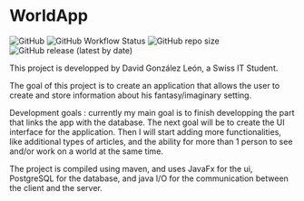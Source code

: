 # WorldApp

![GitHub](https://img.shields.io/github/license/DavidGL17/WorldApp) ![GitHub Workflow Status](https://img.shields.io/github/workflow/status/DavidGL17/WorldApp/Java%20CI%20with%20Maven) ![GitHub repo size](https://img.shields.io/github/repo-size/DavidGL17/WorldApp) ![GitHub release (latest by date)](https://img.shields.io/github/v/release/DavidGL17/WorldApp)

This project is developped by David González León, a Swiss IT Student.

The goal of this project is to create an application that allows the user to create and store information about his
fantasy/imaginary setting.

Development goals : currently my main goal is to finish developping the part that links the app with the database. The
next goal will be to create the UI interface for the application. Then I will start adding more functionalities, like
additional types of articles, and the ability for more than 1 person to see and/or work on a world at the same time.

The project is compiled using maven, and uses JavaFx for the ui, PostgreSQL for the database, and java I/O for the communication between the client and the server.


